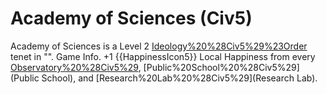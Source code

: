 # Academy of Sciences (Civ5)

Academy of Sciences is a Level 2 [Ideology%20%28Civ5%29%23Order](Order) tenet in "".
Game Info.
+1 {{HappinessIcon5}} Local Happiness from every [Observatory%20%28Civ5%29](Observatory), [Public%20School%20%28Civ5%29](Public School), and [Research%20Lab%20%28Civ5%29](Research Lab).
